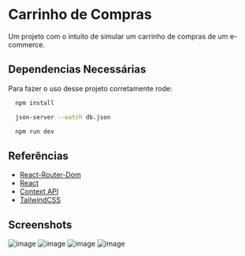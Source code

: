 
# Carrinho de Compras


Um projeto com o intuito de simular um carrinho de compras de um e-commerce.




## Dependencias Necessárias

Para fazer o uso desse projeto corretamente rode:

```bash
  npm install 
```
```bash
  json-server --watch db.json 
```
```bash
  npm run dev
```



## Referências

 - [React-Router-Dom](https://reactrouter.com/en/main/start/tutorial)
 - [React](https://react.dev/learn)
 - [Context API](https://legacy.reactjs.org/docs/context.html)
 - [TailwindCSS](https://tailwindcss.com/)



## Screenshots

![image](https://github.com/devIgor1/cart-ecommerce/assets/88665118/aa37eb37-5068-4b46-b86d-669f5c1421c6)
![image](https://github.com/devIgor1/cart-ecommerce/assets/88665118/e18b10e6-88f2-457c-a30b-137a23009b9e)
![image](https://github.com/devIgor1/cart-ecommerce/assets/88665118/3e421aee-48e0-4838-968b-20ab2acf6d8c)
![image](https://github.com/devIgor1/cart-ecommerce/assets/88665118/d40036fc-8229-41fb-9b4e-77760788901e)




